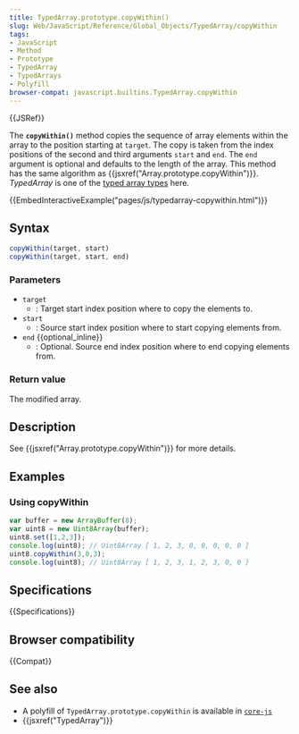 ```yaml
---
title: TypedArray.prototype.copyWithin()
slug: Web/JavaScript/Reference/Global_Objects/TypedArray/copyWithin
tags:
- JavaScript
- Method
- Prototype
- TypedArray
- TypedArrays
- Polyfill
browser-compat: javascript.builtins.TypedArray.copyWithin
---
```

{{JSRef}}

The **`copyWithin()`** method copies the sequence of array elements within the
array to the position starting at `target`. The copy is taken from the index
positions of the second and third arguments `start` and `end`. The `end`
argument is optional and defaults to the length of the array. This method has
the same algorithm as {{jsxref("Array.prototype.copyWithin")}}.
*TypedArray* is one of the
[typed array types](/en-US/docs/Web/JavaScript/Reference/Global_Objects/TypedArray#TypedArray_objects)
here.

{{EmbedInteractiveExample("pages/js/typedarray-copywithin.html")}}

## Syntax

```js
copyWithin(target, start)
copyWithin(target, start, end)
```

### Parameters

*   `target`
    *   : Target start index position where to copy the elements to.
*   `start`
    *   : Source start index position where to start copying elements from.
*   `end` {{optional_inline}}
    *   : Optional. Source end index position where to end copying elements from.

### Return value

The modified array.

## Description

See {{jsxref("Array.prototype.copyWithin")}} for more details.

## Examples

### Using copyWithin

```js
var buffer = new ArrayBuffer(8);
var uint8 = new Uint8Array(buffer);
uint8.set([1,2,3]);
console.log(uint8); // Uint8Array [ 1, 2, 3, 0, 0, 0, 0, 0 ]
uint8.copyWithin(3,0,3);
console.log(uint8); // Uint8Array [ 1, 2, 3, 1, 2, 3, 0, 0 ]
```

## Specifications

{{Specifications}}

## Browser compatibility

{{Compat}}

## See also

*   A polyfill of `TypedArray.prototype.copyWithin` is available in
    [`core-js`](https://github.com/zloirock/core-js#ecmascript-typed-arrays)
*   {{jsxref("TypedArray")}}
